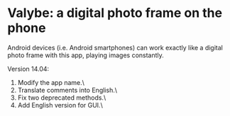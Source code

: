 Valybe: a digital photo frame on the phone
=========

Android devices (i.e. Android smartphones) can work exactly like a digital photo frame with this app, playing images constantly.

Version 14.04:
1. Modify the app name.\\
2. Translate comments into English.\\
3. Fix two deprecated methods.\\
4. Add English version for GUI.\\

